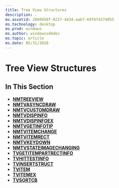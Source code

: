 ```yaml
---
title: Tree View Structures
description: .
ms.assetid: 2860458f-0217-4434-aab7-69f6f4274055
ms.technology: desktop
ms.prod: windows
ms.author: windowssdkdev
ms.topic: article
ms.date: 05/31/2018
---
```


# Tree View Structures

## In This Section

-   [**NMTREEVIEW**](/windows/desktop/api/Commctrl/ns-commctrl-tagnmtreeviewa)
-   [**NMTVASYNCDRAW**](/windows/desktop/api/Commctrl/ns-commctrl-tagnmtvasyncdraw)
-   [**NMTVCUSTOMDRAW**](/windows/desktop/api/Commctrl/ns-commctrl-tagnmtvcustomdraw)
-   [**NMTVDISPINFO**](/windows/desktop/api/Commctrl/ns-commctrl-tagtvdispinfoa)
-   [**NMTVDISPINFOEX**](/windows/desktop/api/Commctrl/ns-commctrl-tagtvdispinfoexa)
-   [**NMTVGETINFOTIP**](/windows/desktop/api/Commctrl/ns-commctrl-tagnmtvgetinfotipa)
-   [**NMTVITEMCHANGE**](/windows/desktop/api/Commctrl/ns-commctrl-tagtvitemchange)
-   [**NMTVITEMRECT**](https://msdn.microsoft.com/en-us/library/Bb773428(v=VS.85).aspx)
-   [**NMTVKEYDOWN**](/windows/desktop/api/Commctrl/ns-commctrl-tagtvkeydown)
-   [**NMTVSTATEIMAGECHANGING**](/windows/desktop/api/Commctrl/ns-commctrl-tagnmtvstateimagechanging)
-   [**TVGETITEMPARTRECTINFO**](/windows/desktop/api/Commctrl/ns-commctrl-tagtvgetitempartrectinfo)
-   [**TVHITTESTINFO**](/windows/desktop/api/Commctrl/ns-commctrl-tagtvhittestinfo)
-   [**TVINSERTSTRUCT**](/windows/desktop/api/Commctrl/ns-commctrl-tagtvinsertstructa)
-   [**TVITEM**](/windows/desktop/api/Commctrl/ns-commctrl-tagtvitema)
-   [**TVITEMEX**](/windows/desktop/api/Commctrl/ns-commctrl-tagtvitemexa)
-   [**TVSORTCB**](/windows/desktop/api/Commctrl/ns-commctrl-tagtvsortcb)

 

 




